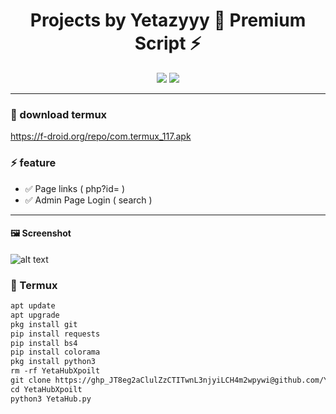 <h1 align="center">
  Projects by Yetazyyy 🐍
  Premium Script ⚡
</h1>

<p align="center">
  <img src="https://img.shields.io/badge/Python-3.x-blue?style=for-the-badge&logo=python&logoColor=white"/>
  <img src="https://img.shields.io/badge/Status-Active-success?style=for-the-badge"/>
</p>

---
### 📁 download termux
https://f-droid.org/repo/com.termux_117.apk


### ⚡ feature
- ✅ Page links ( php?id= )
- ✅ Admin Page Login ( search )
---
#### 🖼️ Screenshot
![alt text](https://github.com/Yetazyyy/YetaHubXpoilt/blob/main/Screenshot_2025-09-08-12-30-00-969_ru.iiec.pydroid3-edit.jpg?raw=true)

### 📱 Termux
```txt
apt update
apt upgrade
pkg install git
pip install requests
pip install bs4
pip install colorama
pkg install python3
rm -rf YetaHubXpoilt
git clone https://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@github.com/Yetazyyy/YetaHubXpoilt.git
cd YetaHubXpoilt
python3 YetaHub.py
